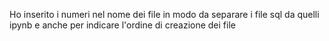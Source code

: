 Ho inserito i numeri nel nome dei file in modo da separare i file sql da quelli ipynb e anche per indicare l'ordine di creazione dei file
